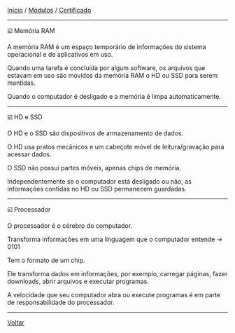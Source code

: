 [Início](https://github.com/Thalyalm/rocketseat-trilha-conectar) /
[Módulos](https://github.com/Thalyalm/rocketseat-trilha-conectar/tree/main/modulos) /
[Certificado](https://github.com/Thalyalm/rocketseat-trilha-conectar/tree/main/certificado/certificado-trilha-conectar.pdf)

---

:ballot_box_with_check: Memória RAM

A memória RAM é um espaço temporário de informações do sistema operacional e de aplicativos em uso.

Quando uma tarefa é concluída por algum software, os arquivos que estavam em uso são movidos da memória RAM o HD ou SSD para serem mantidas.

Quando o computador é desligado e a memória é limpa automaticamente.

---

:ballot_box_with_check: HD e SSD

O HD e o SSD são dispositivos de armazenamento de dados.

O HD usa pratos mecânicos e um cabeçote móvel de leitura/gravação para acessar dados.

O SSD não possui partes móveis, apenas chips de memória.

Independentemente se o computador está desligado ou não, as informações contidas no HD ou SSD permanecem guardadas.

---

:ballot_box_with_check: Processador

O processador é o cérebro do computador.

Transforma informações em uma linguagem que o computador entende -> 0101

Tem o formato de um chip.

Ele transforma dados em informações, por exemplo, carregar páginas, fazer downloads, abrir arquivos e executar programas.

A velocidade que seu computador abra ou execute programas é em parte de responsabilidade do processador.

---

[Voltar](https://github.com/Thalyalm/rocketseat-trilha-conectar/tree/main/aulas/computador-software-e-hardware)